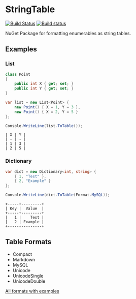 # StringTable

[![Build Status](https://travis-ci.com/jul1u5/StringTable.svg?branch=master)](https://travis-ci.com/jul1u5/StringTable)
[![Build status](https://ci.appveyor.com/api/projects/status/x18cnrlliw91gauc/branch/master?svg=true)](https://ci.appveyor.com/project/jul1u5/StringTable/branch/master)

NuGet Package for formatting enumerables as string tables.

## Examples

### List

```c#
class Point
{
    public int X { get; set; }
    public int Y { get; set; }
}

var list = new List<Point> {
    new Point() { X = 1, Y = 3 },
    new Point() { X = 2, Y = 5 }
};

Console.WriteLine(list.ToTable());
```
```
| X | Y |
| - | - |
| 1 | 3 |
| 2 | 5 |
```

### Dictionary

```c#
var dict = new Dictionary<int, string> {
    { 1, "Test" },
    { 2, "Example" }
};

Console.WriteLine(dict.ToTable(Format.MySQL));
```
```
+-----+---------+
| Key |  Value  |
+-----+---------+
|   1 |    Test |
|   2 | Example |
+-----+---------+
```

## Table Formats

* Compact
* Markdown
* MySQL
* Unicode
* UnicodeSingle
* UnicodeDouble

[All formats with examples](https://github.com/jul1u5/StringTable/tree/master/StringTable/Formats)
